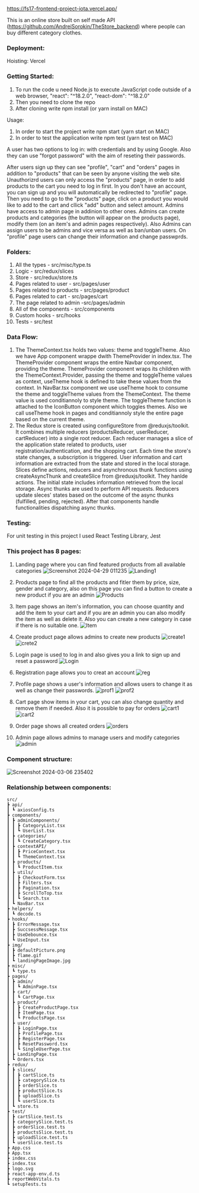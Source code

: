 https://fs17-frontend-project-iota.vercel.app/

This is an online store built on self made API (https://github.com/AndreiSorokin/TheStore_backend) where people can buy different category clothes.

### Deployment:
   Hoisting: Vercel

### Getting Started:
   1. To run the code u need Node.js to execute JavaScript code outside of a web browser, "react": "^18.2.0",
"react-dom": "^18.2.0"
   2. Then you need to clone the repo
   3. After cloning write npm install (or yarn install on MAC)

Usage:
   1. In order to start the project write npm start (yarn start on MAC)
   2. In order to test the application write npm test (yarn test on MAC)

A user has two options to log in: with credentials and by using Google.
Also they can use "forgot password" with the aim of reseting their passwords.

After users sign up they can see "profile", "cart" and "orders" pages in addition to "products" that can be seen by anyone visiting the web site.
Unauthorizrd users can only access the "products" page, in order to add products to the cart you need to log in first. In you don't have an account, you can sign up and you will automatically be redirected to "profile" page. Then you need to go to the "products" page, click on a product you would like to add to the cart and cllick "add" button and select amount.
Admins have access to admin page in addinion to other ones.
Admins can create products and categories (the button will appear on the products page), modify them (on an item's and admin pages respectively).
Also Admins can assign users to be admins and vice versa as well as ban/unban users.
On "profile" page users can change their information and change passwprds.

### Folders:
   1. All the types - src/misc/type.ts
   2. Logic - src/redux/slices
   3. Store - src/redux/store.ts
   4. Pages related to user - src/pages/user
   5. Pages related to products - src/pages/product
   6. Pages related to cart - src/pages/cart
   7. The page related to admin -src/pages/admin
   8. All of the components - src/components
   9. Custom hooks - src/hooks
   10. Tests - src/test

### Data Flow:
   1. The ThemeContext.tsx holds two values: theme and toggleTheme. Also we have App component wrappe dwith ThemeProvider in index.tsx.
The ThemeProvider component wraps the entire Navbar component, providing the theme.
ThemeProvider component wraps its children with the ThemeContext.Provider, passing the theme and toggleTheme values as context, useTheme hook is defined to take these values from the context.
In NavBar.tsx component we use useTheme hook to consume the theme and toggleTheme values from the ThemeContext. The theme value is used conditiannoly to style theme. The toggleTheme function is attached to the IconButton component which toggles themes.
Also we call useTheme hook in pages and conditiannoly style the entire page based on the current theme.
   2. The Redux store is created using configureStore from @reduxjs/toolkit. It combines multiple reducers (productsReducer, userReducer, 
cartReducer) into a single root reducer. Each reducer manages a slice of the application state related to products, user registration/authentication, and the shopping cart.
Each time the store's state changes, a subscription is triggered. User information and cart information are extracted from the state and stored in the local storage. 
Slices define actions, reducers and asynchronous thunk functions using createAsyncThunk and createSlice from @reduxjs/toolkit. They hanlde actions.
The initial state includes information retrieved from the local storage. Async thunks are used to perform API requests.
Reducers update sleces' states based on the outcome of the async thunks (fulfilled, pending, rejected).
After that components handle functionalities dispatching async thunks.

### Testing:
   For unit testing in this project I used React Testing Library, Jest

### This project has 8 pages:
   1. Landing page where you can find featured products from all available categories
![Screenshot 2024-04-29 011235](https://github.com/AndreiSorokin/fs17-Frontend-project/assets/72672144/8a157a87-f9d4-4a3c-ac3c-ffe4ad03aed2)
![Landing1](https://github.com/AndreiSorokin/fs17-Frontend-project/assets/72672144/b7d23c13-90c9-4bee-b5ee-78dd57fdce24)



   2. Products page to find all the products and fitler them by price, size, gender and category, also on this page you can find a button to create a new product if you are an admin
![Products](https://github.com/AndreiSorokin/fs17-Frontend-project/assets/72672144/e046b540-da35-4ed3-bbc4-852d0fdcf001)


   3. Item page shows an item's information, you can choose quantity and add the item to your cart and if you are an admin you can also modify the item as well as delete it.
   Also you can create a new category in case if there is no suitable one.
![Item](https://github.com/AndreiSorokin/fs17-Frontend-project/assets/72672144/9b1cc468-8c3c-450c-9369-085ad6986352)


   4. Create product page allows admins to create new products
![create1](https://github.com/AndreiSorokin/fs17-Frontend-project/assets/72672144/98ea9a56-75d5-44ad-a1c6-0f0e9104b16b)
![crete2](https://github.com/AndreiSorokin/fs17-Frontend-project/assets/72672144/6108ae35-089f-484e-b818-40004d367a54)



   5. Login page is used to log in and also gives you a link to sign up and reset a password
![Login](https://github.com/AndreiSorokin/fs17-Frontend-project/assets/72672144/eba313f5-034e-42c2-aaa7-bea1a08981a5)


   6. Registration page allows you to creat an account
![reg](https://github.com/AndreiSorokin/fs17-Frontend-project/assets/72672144/519b88ca-0c8b-4d2d-a3e6-74cb120a9a20)


   7. Profile page shows a user's information and allows users to change it as well as change their passwords.
![prof1](https://github.com/AndreiSorokin/fs17-Frontend-project/assets/72672144/fa283375-8bd9-4a61-8346-e606a226708b)
![prof2](https://github.com/AndreiSorokin/fs17-Frontend-project/assets/72672144/6668d954-6d57-40ba-ab3b-052e3fce8b69)



   8. Cart page show items in your cart, you can also change quantity and remove them if needed. Also it is possible to pay for orders
![cart1](https://github.com/AndreiSorokin/fs17-Frontend-project/assets/72672144/253166c5-ff66-4390-9e99-96a97ed3e252)
![cart2](https://github.com/AndreiSorokin/fs17-Frontend-project/assets/72672144/d843d88e-1e25-4d86-8830-5b8825d1606b)



   9. Order page shows all created orders
![orders](https://github.com/AndreiSorokin/fs17-Frontend-project/assets/72672144/44210339-9e6b-44ce-a1be-e62d23fed674)


   10. Admin page allows admins to manage users and modify categories
![admin](https://github.com/AndreiSorokin/fs17-Frontend-project/assets/72672144/85118c2c-74aa-4978-86bd-396a7bce08d0)


### Component structure:
![Screenshot 2024-03-06 235402](https://github.com/AndreiSorokin/fs17-Frontend-project/assets/72672144/d1da4e3b-bf58-4823-895a-1943309c6d98)

### Relationship between components:

```
src/
┣ api/
┃ ┗ axiosConfig.ts
┣ components/
┃ ┣ adminComponents/
┃ ┃ ┣ CategoryList.tsx
┃ ┃ ┗ UserList.tsx
┃ ┣ categories/
┃ ┃ ┗ CreateCategory.tsx
┃ ┣ contextAPI/
┃ ┃ ┣ PriceContext.tsx
┃ ┃ ┗ ThemeContext.tsx
┃ ┣ products/
┃ ┃ ┗ ProductItem.tsx
┃ ┣ utils/
┃ ┃ ┣ CheckoutForm.tsx
┃ ┃ ┣ Filters.tsx
┃ ┃ ┣ Pagination.tsx
┃ ┃ ┣ ScrollToTop.tsx
┃ ┃ ┗ Search.tsx
┃ ┗ NavBar.tsx
┣ helpers/
┃ ┗ decode.ts
┣ hooks/
┃ ┣ ErrorMessage.tsx
┃ ┣ SuccsessMessage.tsx
┃ ┣ UseDebounce.tsx
┃ ┗ UseInput.tsx
┣ img/
┃ ┣ defaultPicture.png
┃ ┣ flame.gif
┃ ┗ landingPageImage.jpg
┣ misc/
┃ ┗ type.ts
┣ pages/
┃ ┣ admin/
┃ ┃ ┗ AdminPage.tsx
┃ ┣ cart/
┃ ┃ ┗ CartPage.tsx
┃ ┣ product/
┃ ┃ ┣ CreateProductPage.tsx
┃ ┃ ┣ ItemPage.tsx
┃ ┃ ┗ ProductsPage.tsx
┃ ┣ user/
┃ ┃ ┣ LoginPage.tsx
┃ ┃ ┣ ProfilePage.tsx
┃ ┃ ┣ RegisterPage.tsx
┃ ┃ ┣ ResetPassword.tsx
┃ ┃ ┗ SingleUserPage.tsx
┃ ┣ LandingPage.tsx
┃ ┗ Orders.tsx
┣ redux/
┃ ┣ slices/
┃ ┃ ┣ cartSlice.ts
┃ ┃ ┣ categorySlice.ts
┃ ┃ ┣ orderSlice.ts
┃ ┃ ┣ productSlice.ts
┃ ┃ ┣ uploadSlice.ts
┃ ┃ ┗ userSlice.ts
┃ ┗ store.ts
┣ test/
┃ ┣ cartSlice.test.ts
┃ ┣ categorySlice.test.ts
┃ ┣ orderSlice.test.ts
┃ ┣ productsSlice.test.ts
┃ ┣ uploadSlice.test.ts
┃ ┗ userSlice.test.ts
┣ App.css
┣ App.tsx
┣ index.css
┣ index.tsx
┣ logo.svg
┣ react-app-env.d.ts
┣ reportWebVitals.ts
┗ setupTests.ts
```
